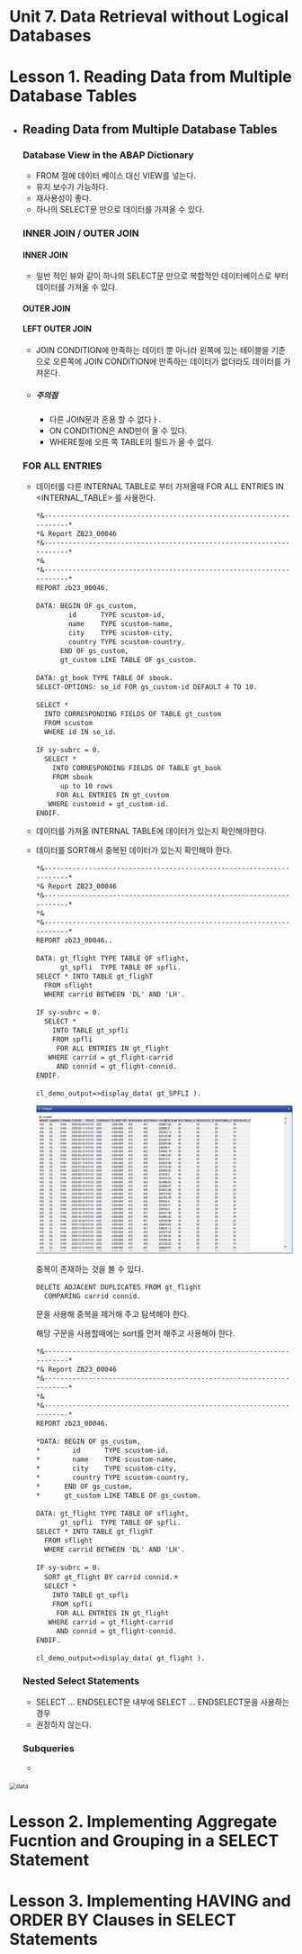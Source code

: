 # Unit 7. Data Retrieval without Logical Databases





# Lesson 1. Reading Data from Multiple Database Tables



* ## Reading Data from Multiple Database Tables

  ### Database View in the ABAP Dictionary

  * FROM 절에 데이터 베이스 대신 VIEW를 넣는다.
  * 유지 보수가 가능하다.
  * 재사용성이 좋다.
  * 하나의 SELECT문 만으로 데이터를 가져올 수 있다.

  

  ### INNER JOIN / OUTER JOIN

  #### INNER JOIN

  * 일반 적인 뷰와 같이 하나의 SELECT문 만으로 복합적인 데이터베이스로 부터 데이터를 가져올 수 있다.

  #### OUTER JOIN

  #### LEFT OUTER JOIN

  * JOIN CONDITION에 만족하는 데이터 뿐 아니라 왼쪽에 있는 테이블을 기준으로 오른쪽에 JOIN CONDITION에 만족하는 데이터가 없더라도 데이터를 가져온다. 

  * ##### 주의점 

    * 다른 JOIN문과 혼용 할 수 없다ㅏ.
    * ON CONDITION은 AND만이 올 수 있다.
    * WHERE절에 오른 쪽 TABLE의 필드가 올 수 없다. 

  

  ### FOR ALL ENTRIES

  * 데이터를 다른 INTERNAL TABLE로 부터 가져올때 FOR ALL ENTRIES IN <INTERNAL_TABLE> 를 사용한다.

    ```ABAP
    *&---------------------------------------------------------------------*
    *& Report ZB23_00046
    *&---------------------------------------------------------------------*
    *&
    *&---------------------------------------------------------------------*
    REPORT zb23_00046.
    
    DATA: BEGIN OF gs_custom,
            id      TYPE scustom-id,
            name    TYPE scustom-name,
            city    TYPE scustom-city,
            country TYPE scustom-country,
          END OF gs_custom,
          gt_custom LIKE TABLE OF gs_custom.
    
    DATA: gt_book TYPE TABLE OF sbook.
    SELECT-OPTIONS: so_id FOR gs_custom-id DEFAULT 4 TO 10.
    
    SELECT *
      INTO CORRESPONDING FIELDS OF TABLE gt_custom
      FROM scustom
      WHERE id IN so_id.
    
    IF sy-subrc = 0.
      SELECT *
        INTO CORRESPONDING FIELDS OF TABLE gt_book
        FROM sbook
          up to 10 rows
         FOR ALL ENTRIES IN gt_custom
       WHERE customid = gt_custom-id.
    ENDIF.
    ```

  * 데이터를 가져올 INTERNAL TABLE에 데이터가 있는지 확인해야한다.

  * 데이터를 SORT해서 중복된 데이터가 있는지 확인해야 한다.

    ```ABAP
    *&---------------------------------------------------------------------*
    *& Report ZB23_00046
    *&---------------------------------------------------------------------*
    *&
    *&---------------------------------------------------------------------*
    REPORT zb23_00046..
    
    DATA: gt_flight TYPE TABLE OF sflight,
          gt_spfli  TYPE TABLE OF spfli.
    SELECT * INTO TABLE gt_flighT
      FROM sflight
      WHERE carrid BETWEEN 'DL' AND 'LH'.
    
    IF sy-subrc = 0.
      SELECT *
        INTO TABLE gt_spfli
        FROM spfli
         FOR ALL ENTRIES IN gt_flight
       WHERE carrid = gt_flight-carrid
         AND connid = gt_flight-connid.
    ENDIF.
    
    cl_demo_output=>display_data( gt_SPFLI ).
    ```

    <img src="img/data1.png" alt="data" style="zoom:75%;" />

    중복이 존재하는 것을 볼 수 있다.

    ```ABAP
    DELETE ADJACENT DUPLICATES FROM gt_flight
      COMPARING carrid connid.
    ```

    문을 사용해 중복을 제거해 주고 탐색해야 한다.

    해당 구문을 사용할때에는 sort를 먼저 해주고 사용해야 한다.

    ```ABAP
    *&---------------------------------------------------------------------*
    *& Report ZB23_00046
    *&---------------------------------------------------------------------*
    *&
    *&---------------------------------------------------------------------*
    REPORT zb23_00046.
    
    *DATA: BEGIN OF gs_custom,
    *        id      TYPE scustom-id,
    *        name    TYPE scustom-name,
    *        city    TYPE scustom-city,
    *        country TYPE scustom-country,
    *      END OF gs_custom,
    *      gt_custom LIKE TABLE OF gs_custom.
    
    DATA: gt_flight TYPE TABLE OF sflight,
          gt_spfli  TYPE TABLE OF spfli.
    SELECT * INTO TABLE gt_flighT
      FROM sflight
      WHERE carrid BETWEEN 'DL' AND 'LH'.
    
    IF sy-subrc = 0.
      SORT gt_flight BY carrid connid.ㅊ
      SELECT *
        INTO TABLE gt_spfli
        FROM spfli
         FOR ALL ENTRIES IN gt_flight
       WHERE carrid = gt_flight-carrid
         AND connid = gt_flight-connid.
    ENDIF.
    
    cl_demo_output=>display_data( gt_flight ).
    ```

    

  

  ### Nested Select Statements

  * SELECT ... ENDSELECT문 내부에 SELECT ... ENDSELECT문을 사용하는 경우
  * 권장하지 않는다.

  ### Subqueries

  * 

  

  



<img src="img/data.png" alt="data" style="zoom:75%;" />





# Lesson 2. Implementing Aggregate Fucntion and Grouping in a SELECT Statement













# Lesson 3. Implementing HAVING and ORDER BY Clauses in SELECT Statements